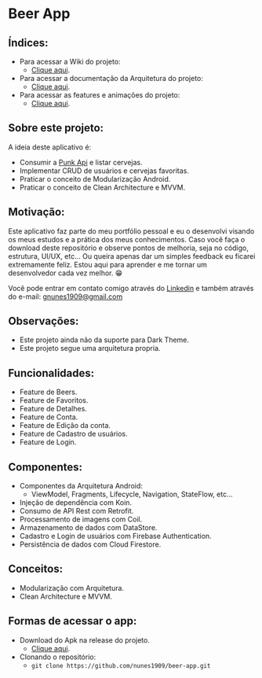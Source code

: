 # Beer App

## Índices:
- Para acessar a Wiki do projeto: 
  - <a href="">Clique aqui</a>.
- Para acessar a documentação da Arquitetura do projeto:
  - <a href="">Clique aqui</a>.
- Para acessar as features e animações do projeto:
  - <a href="">Clique aqui</a>.

## Sobre este projeto:
A ideia deste aplicativo é:
- Consumir a <a href="https://punkapi.com/documentation/v2">Punk Api</a> e listar cervejas.
- Implementar CRUD de usuários e cervejas favoritas.
- Praticar o conceito de Modularização Android.
- Praticar o conceito de Clean Architecture e MVVM.

## Motivação:
Este aplicativo faz parte do meu portfólio pessoal e eu o desenvolvi visando os meus estudos e a prática dos meus conhecimentos. Caso você faça o download deste repositório e observe pontos de melhoria, seja no código, estrutura, UI/UX, etc... Ou queira apenas dar um simples feedback eu ficarei extremamente feliz. Estou aqui para aprender e me tornar um desenvolvedor cada vez melhor. 😁

Você pode entrar em contato comigo através do <a href="https://www.linkedin.com/in/nunes1909/">Linkedin</a> e também através do e-mail: <a href="mailto:gnunes1909@gmail.com">gnunes1909@gmail.com</a>

## Observações:
- Este projeto ainda não da suporte para Dark Theme.
- Este projeto segue uma arquitetura propria.

## Funcionalidades:
- Feature de Beers.
- Feature de Favoritos.
- Feature de Detalhes.
- Feature de Conta.
- Feature de Edição da conta.
- Feature de Cadastro de usuários.
- Feature de Login.

## Componentes:
- Componentes da Arquitetura Android:
  - ViewModel, Fragments, Lifecycle, Navigation, StateFlow, etc...
- Injeção de dependência com Koin.
- Consumo de API Rest com Retrofit.
- Processamento de imagens com Coil.
- Armazenamento de dados com DataStore.
- Cadastro e Login de usuários com Firebase Authentication.
- Persistência de dados com Cloud Firestore.

## Conceitos:
- Modularização com Arquitetura.
- Clean Architecture e MVVM.

## Formas de acessar o app:
- Download do Apk na release do projeto.
  - <a href="https://github.com/nunes1909/beer-app/releases/tag/v1.0">Clique aqui</a>.
- Clonando o repositório:
  - ``` git clone https://github.com/nunes1909/beer-app.git ```

